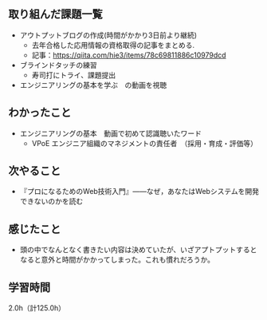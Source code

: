## 取り組んだ課題一覧
- アウトプットブログの作成(時間がかかり3日前より継続)
  - 去年合格した応用情報の資格取得の記事をまとめる.
  - 記事：https://qiita.com/hie3/items/78c69811886c10979dcd
- ブラインドタッチの練習
  - 寿司打にトライ、課題提出
- エンジニアリングの基本を学ぶ　の動画を視聴

## わかったこと
- エンジニアリングの基本　動画で初めて認識聴いたワード
  - VPoE エンジニア組織のマネジメントの責任者　（採用・育成・評価等）

## 次やること
- 『プロになるためのWeb技術入門』――なぜ，あなたはWebシステムを開発できないのかを読む

## 感じたこと
- 頭の中でなんとなく書きたい内容は決めていたが、いざアプトプットするとなると意外と時間がかかってしまった。これも慣れだろうか。

## 学習時間
2.0h（計125.0h）
